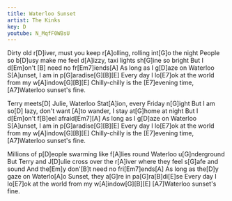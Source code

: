 ```yaml
---
title: Waterloo Sunset
artist: The Kinks
key: D
youtube: N_MqfF0WBsU
---
```


Dirty old r[D]iver, must you keep r[A]olling, rolling int[G]o the night
People so b[D]usy make me feel d[A]izzy, taxi lights sh[G]ine so bright
But I d[Em]on't  [B]   need no fr[Em7]iends[A]
As long as I g[D]aze on Waterloo S[A]unset, I am in p[G]aradise[G][B][E]
Every day I lo[E7]ok at the world from my w[A]indow[G][B][E]
Chilly-chilly is the [E7]evening time, [A7]Waterloo sunset's fine.

Terry meets[D] Julie, Waterloo Stat[A]ion, every Friday n[G]ight
But I am so[D] lazy, don't want [A]to wander, I stay at[G]home at night
But I d[Em]on't f[B]eel afraid[Em7][A]
As long as I g[D]aze on Waterloo S[A]unset, I am in p[G]aradise[G][B][E]
Every day I lo[E7]ok at the world from my w[A]indow[G][B][E]
Chilly-chilly is the [E7]evening time, [A7]Waterloo sunset's fine.

Millions of p[D]eople swarming like f[A]lies round Waterloo u[G]nderground
But Terry and J[D]ulie cross over the r[A]iver where they feel s[G]afe and sound
And the[Em]y don'[B]t need no fri[Em7]ends[A]
As long as the[D]y gaze on Waterlo[A]o Sunset, they a[G]re in pa[G]ra[B]di[E]se
Every day I lo[E7]ok at the world from my w[A]indow[G][B][E]
[A7]Waterloo sunset's fine.
